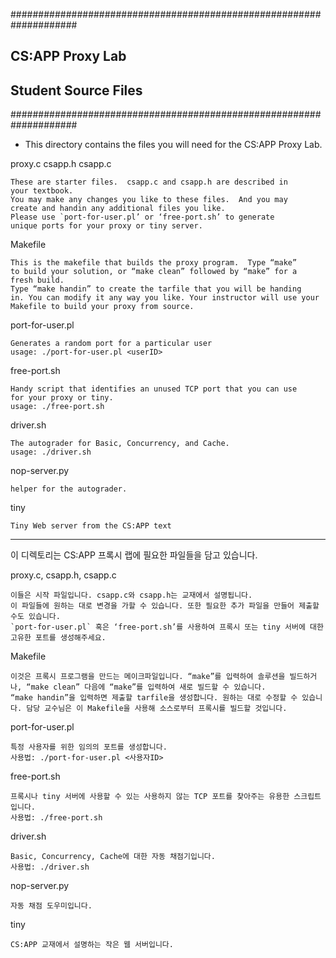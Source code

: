 ####################################################################
## CS:APP Proxy Lab
## Student Source Files
####################################################################
- This directory contains the files you will need for the CS:APP Proxy
Lab.

proxy.c
csapp.h
csapp.c

    These are starter files.  csapp.c and csapp.h are described in
    your textbook.
    You may make any changes you like to these files.  And you may
    create and handin any additional files you like.
    Please use `port-for-user.pl’ or ‘free-port.sh’ to generate
    unique ports for your proxy or tiny server.
Makefile

    This is the makefile that builds the proxy program.  Type “make”
    to build your solution, or “make clean” followed by “make” for a
    fresh build.
    Type “make handin” to create the tarfile that you will be handing
    in. You can modify it any way you like. Your instructor will use your
    Makefile to build your proxy from source.

port-for-user.pl

    Generates a random port for a particular user
    usage: ./port-for-user.pl <userID>
free-port.sh

    Handy script that identifies an unused TCP port that you can use
    for your proxy or tiny.
    usage: ./free-port.sh
driver.sh

    The autograder for Basic, Concurrency, and Cache.
    usage: ./driver.sh
nop-server.py

    helper for the autograder.
tiny

    Tiny Web server from the CS:APP text
---
이 디렉토리는 CS:APP 프록시 랩에 필요한 파일들을 담고 있습니다.

proxy.c, csapp.h, csapp.c

    이들은 시작 파일입니다. csapp.c와 csapp.h는 교재에서 설명됩니다.
    이 파일들에 원하는 대로 변경을 가할 수 있습니다. 또한 필요한 추가 파일을 만들어 제출할 수도 있습니다.
    `port-for-user.pl` 혹은 ‘free-port.sh’를 사용하여 프록시 또는 tiny 서버에 대한 고유한 포트를 생성해주세요.
Makefile

    이것은 프록시 프로그램을 만드는 메이크파일입니다. “make”를 입력하여 솔루션을 빌드하거나, “make clean” 다음에 “make”를 입력하여 새로 빌드할 수 있습니다.
    “make handin”을 입력하면 제출할 tarfile을 생성합니다. 원하는 대로 수정할 수 있습니다. 담당 교수님은 이 Makefile을 사용해 소스로부터 프록시를 빌드할 것입니다.
port-for-user.pl

    특정 사용자를 위한 임의의 포트를 생성합니다.
    사용법: ./port-for-user.pl <사용자ID>
free-port.sh

    프록시나 tiny 서버에 사용할 수 있는 사용하지 않는 TCP 포트를 찾아주는 유용한 스크립트입니다.
    사용법: ./free-port.sh
driver.sh

    Basic, Concurrency, Cache에 대한 자동 채점기입니다.
    사용법: ./driver.sh
nop-server.py

    자동 채점 도우미입니다.
tiny

    CS:APP 교재에서 설명하는 작은 웹 서버입니다.